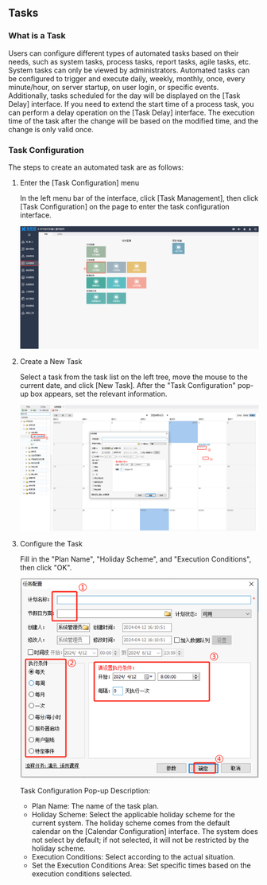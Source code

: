 ## Tasks

### What is a Task

Users can configure different types of automated tasks based on their needs, such as system tasks, process tasks, report tasks, agile tasks, etc. System tasks can only be viewed by administrators. Automated tasks can be configured to trigger and execute daily, weekly, monthly, once, every minute/hour, on server startup, on user login, or specific events. Additionally, tasks scheduled for the day will be displayed on the [Task Delay] interface. If you need to extend the start time of a process task, you can perform a delay operation on the [Task Delay] interface. The execution time of the task after the change will be based on the modified time, and the change is only valid once.

### Task Configuration

The steps to create an automated task are as follows:

1. Enter the [Task Configuration] menu

   In the left menu bar of the interface, click [Task Management], then click [Task Configuration] on the page to enter the task configuration interface.

   ![image-20240307113647172](Task.assets/image-20240307113647172.png)

2. Create a New Task

   Select a task from the task list on the left tree, move the mouse to the current date, and click [New Task]. After the "Task Configuration" pop-up box appears, set the relevant information.

   ![1712909517883](Task.assets/1712909517883.png)

3. Configure the Task

   Fill in the "Plan Name", "Holiday Scheme", and "Execution Conditions", then click "OK".

   ![1712910429717](Task.assets/1712910429717.png)

   Task Configuration Pop-up Description:

   - Plan Name: The name of the task plan.
   - Holiday Scheme: Select the applicable holiday scheme for the current system. The holiday scheme comes from the default calendar on the [Calendar Configuration] interface. The system does not select by default; if not selected, it will not be restricted by the holiday scheme.
   - Execution Conditions: Select according to the actual situation.
   - Set the Execution Conditions Area: Set specific times based on the execution conditions selected.
